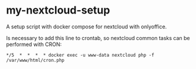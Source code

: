 # my-nextcloud-setup

A setup script with docker compose for nextcloud with onlyoffice.

Is necessary to add this line to crontab, so nextcloud common tasks can be performed with CRON:

```
*/5  *  *  *  * docker exec -u www-data nextcloud php -f /var/www/html/cron.php
```
